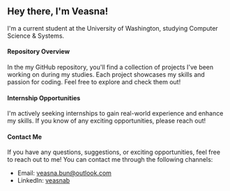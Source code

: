 ## Hey there, I'm Veasna!
I'm a current student at the University of Washington, studying Computer Science & Systems.

#### Repository Overview
In the my GitHub repository, you'll find a collection of projects I've been working on during my studies. Each project showcases my skills and passion for coding. Feel free to explore and check them out! 

#### Internship Opportunities
I'm actively seeking internships to gain real-world experience and enhance my skills. If you know of any exciting opportunities, please reach out! 

#### Contact Me
If you have any questions, suggestions, or exciting opportunities, feel free to reach out to me! You can contact me through the following channels:
- Email:  [veasna.bun@outlook.com](mailto:veasna.bun@outlook.com)
- LinkedIn: [veasnab](https://www.linkedin.com/in/veasnab/)
